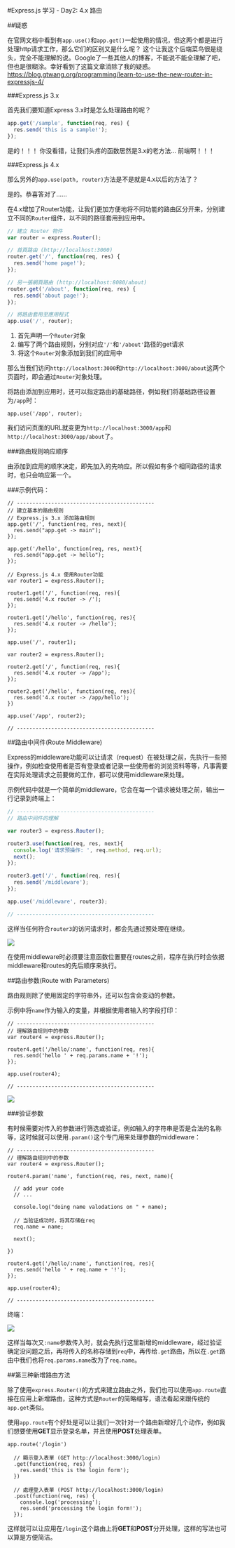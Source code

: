 #Express.js 学习 - Day2: 4.x 路由

##疑惑

在官网文档中看到有`app.use()`和`app.get()`一起使用的情况，但这两个都是进行处理http请求工作，那么它们的区别又是什么呢？ 这个让我这个后端菜鸟很是绕头，完全不能理解的说。Google了一些其他人的博客，不能说不能全理解了吧，但也是很糊涂。幸好看到了这篇文章消除了我的疑惑。<https://blog.gtwang.org/programming/learn-to-use-the-new-router-in-expressjs-4/>

###Express.js 3.x

首先我们要知道Express 3.x时是怎么处理路由的呢？

```javascript
app.get('/sample', function(req, res) {
  res.send('this is a sample!');
});
```

是的！！！ 你没看错，让我们头疼的函数居然是3.x的老方法... 前端啊！！！

###Express.js 4.x

那么另外的`app.use(path, router)`方法是不是就是4.x以后的方法了？

是的。恭喜答对了......

在4.x增加了Router功能，让我们更加方便地将不同功能的路由区分开来，分别建立不同的`Router`组件，以不同的路径套用到应用中。

```javascript
// 建立 Router 物件
var router = express.Router();

// 首頁路由 (http://localhost:3000)
router.get('/', function(req, res) {
  res.send('home page!');
});

// 另一張網頁路由 (http://localhost:8080/about)
router.get('/about', function(req, res) {
  res.send('about page!');
});

// 將路由套用至應用程式
app.use('/', router);
```

1. 首先声明一个`Router`对象
2. 编写了两个路由规则，分别对应`'/'`和`'/about'`路径的get请求
3. 将这个`Router`对象添加到我们的应用中

那么当我们访问`http://localhost:3000`和`http://localhost:3000/about`这两个页面时，即会通过`Router`对象处理。

将路由添加到应用时，还可以指定路由的基础路径，例如我们将基础路径设置为`/app`时：

```
app.use('/app', router);
```

我们访问页面的URL就变更为`http://localhost:3000/app`和`http://localhost:3000/app/about`了。

###路由规则响应顺序

由添加到应用的顺序决定，即先加入的先响应。所以假如有多个相同路径的请求时，也只会响应第一个。

###示例代码：

```
// --------------------------------------------
// 建立基本的路由规则
// Express.js 3.x 添加路由规则
app.get('/', function(req, res, next){
  res.send("app.get -> main");
});

app.get('/hello', function(req, res, next){
  res.send("app.get -> hello");
});

// Express.js 4.x 使用Router功能
var router1 = express.Router();

router1.get('/', function(req, res){
  res.send('4.x router -> /');
});

router1.get('/hello', function(req, res){
  res.send('4.x router -> /hello');
});

app.use('/', router1);

var router2 = express.Router();

router2.get('/', function(req, res){
  res.send('4.x router -> /app');
});

router2.get('/hello', function(req, res){
  res.send('4.x router -> /app/hello');
})

app.use('/app', router2);

// --------------------------------------------
```

##路由中间件(Route Middleware)

Express的middleware功能可以让请求（request）在被处理之前，先执行一些预操作，例如检查使用者是否有登录或者记录一些使用者的浏览资料等等，凡事需要在实际处理请求之前要做的工作，都可以使用middleware来处理。

示例代码中就是一个简单的middleware，它会在每一个请求被处理之前，输出一行记录到终端上：

```javascript
// --------------------------------------------
// 路由中间件的理解

var router3 = express.Router();

router3.use(function(req, res, next){
  console.log('请求预操作: ', req.method, req.url);
  next();
});

router3.get('/', function(req, res){
  res.send('/middleware');
});

app.use('/middleware', router3);

// --------------------------------------------
```

这样当任何符合`router3`的访问请求时，都会先通过预处理在继续。

![](http://on59v8vyx.bkt.clouddn.com/Jietu20170406-154422.jpg)

在使用middleware时必须要注意函数位置要在routes之前，程序在执行时会依据middleware和routes的先后顺序来执行。

##路由参数(Route with Parameters)

路由规则除了使用固定的字符串外，还可以包含会变动的参数。

示例中将`name`作为输入的变量，并根据使用者输入的字段打印：

```
// --------------------------------------------
// 理解路由规则中的参数
var router4 = express.Router();

router4.get('/hello/:name', function(req, res){
  res.send('hello ' + req.params.name + '!');
});

app.use(router4);

// --------------------------------------------
```

![](http://on59v8vyx.bkt.clouddn.com/Jietu20170406-155634.jpg)

###验证参数

有时候需要对传入的参数进行筛选或验证，例如输入的字符串是否是合法的名称等，这时候就可以使用`.param()`这个专门用来处理参数的middleware：

```
// --------------------------------------------
// 理解路由规则中的参数
var router4 = express.Router();

router4.param('name', function(req, res, next, name){

  // add your code
  // ...

  console.log("doing name valodations on " + name);
  
  // 当验证成功时，将其存储在req
  req.name = name;

  next();

})

router4.get('/hello/:name', function(req, res){
  res.send('hello ' + req.name + '!');
});

app.use(router4);

// --------------------------------------------
```

终端：

![](http://on59v8vyx.bkt.clouddn.com/Jietu20170406-160426.jpg)


这样当每次又`:name`参数传入时，就会先执行这里新增的middleware，经过验证确定没问题之后，再将传入的名称存储到`req`中，再传给`.get`路由，所以在`.get`路由中我们也将`req.params.name`改为了`req.name`。

##第三种新增路由方法

除了使用`express.Router()`的方式来建立路由之外，我们也可以使用`app.route`直接在应用上新增路由，这种方式是`Router`的简略缩写，语法看起来跟传统的`app.get`类似。

使用`app.route`有个好处是可以让我们一次针对一个路由新增好几个动作，例如我们想要使用**GET**显示登录名单，并且使用**POST**处理表单。

```
app.route('/login')

  // 顯示登入表單 (GET http://localhost:3000/login)
  .get(function(req, res) {
    res.send('this is the login form');
  })

  // 處理登入表單 (POST http://localhost:3000/login)
  .post(function(req, res) {
    console.log('processing');
    res.send('processing the login form!');
  });
```

这样就可以让应用在`/login`这个路由上将**GET**和**POST**分开处理，这样的写法也可以算是方便简洁。
